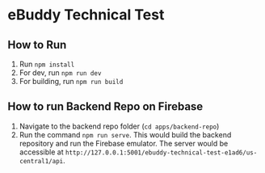 # eBuddy Technical Test

## How to Run
1. Run `npm install`
2. For dev, run `npm run dev`
3. For building, run `npm run build`


## How to run Backend Repo on Firebase
1. Navigate to the backend repo folder (`cd apps/backend-repo`)
2. Run the command `npm run serve`. This would build the backend repository and run the Firebase emulator. The server would be accessible at `http://127.0.0.1:5001/ebuddy-technical-test-e1ad6/us-central1/api`.